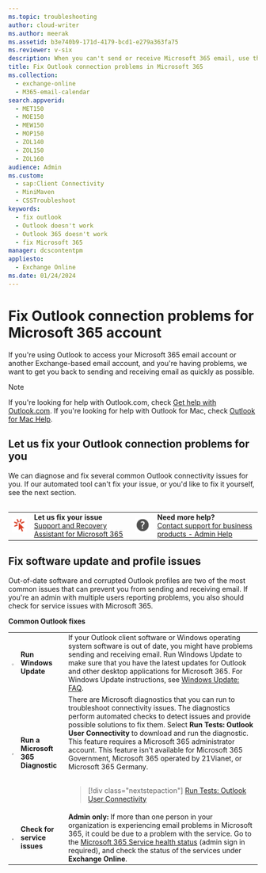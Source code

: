 ```yaml
---
ms.topic: troubleshooting
author: cloud-writer
ms.author: meerak
ms.assetid: b3e740b9-171d-4179-bcd1-e279a363fa75
ms.reviewer: v-six
description: When you can't send or receive Microsoft 365 email, use these steps to find and fix problems with Outlook.
title: Fix Outlook connection problems in Microsoft 365
ms.collection: 
  - exchange-online
  - M365-email-calendar
search.appverid: 
  - MET150
  - MOE150
  - MEW150
  - MOP150
  - ZOL140
  - ZOL150
  - ZOL160
audience: Admin
ms.custom: 
  - sap:Client Connectivity
  - MiniMaven
  - CSSTroubleshoot
keywords: 
  - fix outlook
  - Outlook doesn't work
  - Outlook 365 doesn't work
  - fix Microsoft 365
manager: dcscontentpm
appliesto: 
  - Exchange Online
ms.date: 01/24/2024
---
```

# Fix Outlook connection problems for Microsoft 365 account

If you're using Outlook to access your Microsoft 365 email account or another Exchange-based email account, and you're having problems, we want to get you back to sending and receiving email as quickly as possible.

> [!NOTE]
> If you're looking for help with Outlook.com, check [Get help with Outlook.com](https://go.microsoft.com/fwlink/p/?LinkID=328913). If you're looking for help with Outlook for Mac, check [Outlook for Mac Help](https://support.office.com/article/6dd15f3c-b096-436f-95dc-6f4ad08e1980.aspx).

## Let us fix your Outlook connection problems for you

We can diagnose and fix several common Outlook connectivity issues for you. If our automated tool can't fix your issue, or you'd like to fix it yourself, see the next section.
</br></br>
<table>
<tr><td><img src="media/outlook-connection-issues/support-icon.png" alt="Support icon."/></td><td><b>Let us fix your issue</b></br><a href="https://aka.ms/SaRA-OutlookDisconnect-TshootDocs">Support and Recovery Assistant for Microsoft 365</a></td><td><img src="media/outlook-connection-issues/help-icon.png" alt="Help icon."/></td><td><b>Need more help?</b></br><a href="https://support.office.com/article/32a17ca7-6fa0-4870-8a8d-e25ba4ccfd4b">Contact support for business products - Admin Help</a></td></tr>
</table>

## Fix software update and profile issues

Out-of-date software and corrupted Outlook profiles are two of the most common issues that can prevent you from sending and receiving email. If you're an admin with multiple users reporting problems, you also should check for service issues with Microsoft 365.

**Common Outlook fixes**

<table>
<tr><td><img src="media/outlook-connection-issues/monitor-icon.png" alt="Monitor icon."/></td><td><b>Run Windows Update</b></td><td>If your Outlook client software or Windows operating system software is out of date, you might have problems sending and receiving email. Run Windows Update to make sure that you have the latest updates for Outlook and other desktop applications for Microsoft 365. For Windows Update instructions, see <a href="https://support.microsoft.com/help/12373/windows-update-faq">Windows Update: FAQ</a>.</td></tr>
<tr><td><img src="media/outlook-connection-issues/screwdriver-wrench-symbol.png" alt="Screwdriver wrench symbol."/></td><td><b>Run a Microsoft 365 Diagnostic</b></td><td>There are Microsoft diagnostics that you can run to troubleshoot connectivity issues. The diagnostics perform automated checks to detect issues and provide possible solutions to fix them. Select <b>Run Tests: Outlook User Connectivity</b> to download and run the diagnostic. This feature requires a Microsoft 365 administrator account. This feature isn't available for Microsoft 365 Government, Microsoft 365 operated by 21Vianet, or Microsoft 365 Germany.</a></br></br>

>[!div class="nextstepaction"]
>[Run Tests: Outlook User Connectivity](https://aka.ms/PillarOutlookConnectivity)</td></tr>
<tr><td><img src="media/outlook-connection-issues/settings-icon.png" alt="Settings icon."/></td><td><b>Check for service issues</b></td><td><b>Admin only:</b> If more than one person in your organization is experiencing email problems in Microsoft 365, it could be due to a problem with the service. Go to the <a href="https://status.office.com/">Microsoft 365 Service health status</a> (admin sign in required), and check the status of the services under <b>Exchange Online</b>.</td></tr>
</table>
